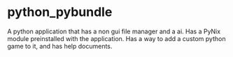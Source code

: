 # python_pybundle

A python application that has a non gui file manager and a ai. Has a PyNix module preinstalled with the application. 
Has a way to add a custom python game to it, and has help documents.
